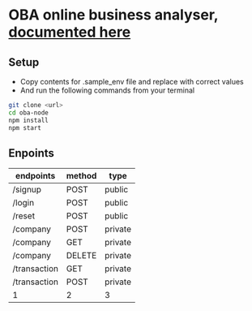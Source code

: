 # OBA online business analyser, [documented here](https://app.swaggerhub.com/apis/jos/oba-node/1.0.0#/free)

## Setup
- Copy contents for .sample_env file and replace with correct values
- And run the following commands from your terminal
```bash
git clone <url>
cd oba-node
npm install
npm start
```
## Enpoints

endpoints | method | type
--- | --- | ---
/signup | POST | public
/login | POST | public
/reset | POST | public
/company | POST | private
/company | GET | private
/company  | DELETE | private
/transaction | GET | private
/transaction  | POST | private
1 | 2 | 3
